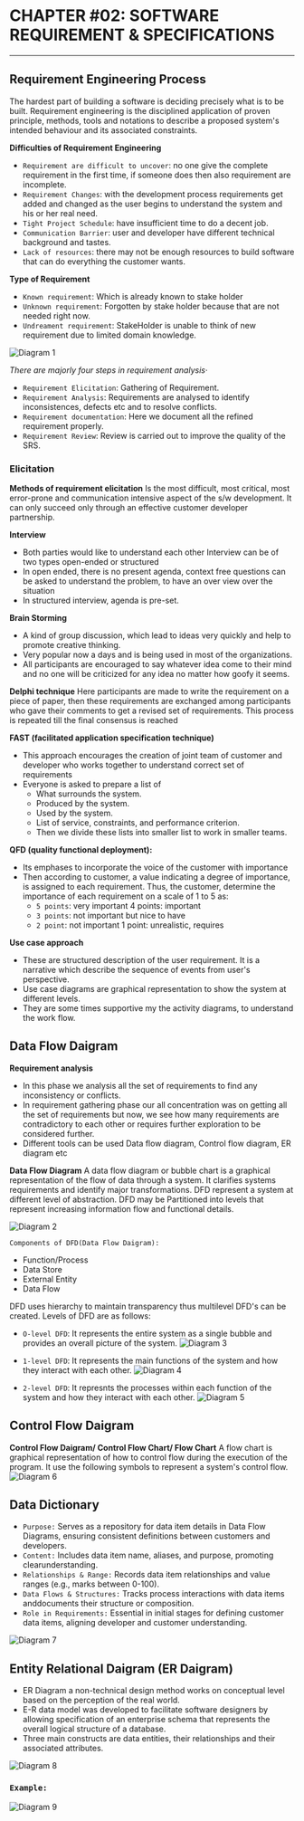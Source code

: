 # CHAPTER #02: SOFTWARE REQUIREMENT & SPECIFICATIONS

---

## Requirement Engineering Process
The hardest part of building a software is deciding precisely what is to be built. Requirement engineering is the disciplined application of proven principle, methods, tools and notations to describe a proposed system's intended behaviour and its associated constraints.

**Difficulties of Requirement Engineering**
- `Requirement are difficult to uncover`: no one give the complete requirement in the first time, if someone does then also requirement are incomplete.
- `Requirement Changes`: with the development process requirements get added and changed as the user begins to understand the system and his or her real need.
- `Tight Project Schedule`: have insufficient time to do a decent job.
- `Communication Barrier`: user and developer have different technical background and tastes.
- `Lack of resources`: there may not be enough resources to build software that can do everything the customer wants.

**Type of Requirement**
- `Known requirement`: Which is already known to stake holder
- `Unknown requirement`: Forgotten by stake holder because that are not needed right now.
- `Undreament requirement`: StakeHolder is unable to think of new requirement due to limited domain knowledge.

![Diagram 1](1.png)

*There are majorly four steps in requirement analysis·*
- `Requirement Elicitation`: Gathering of Requirement.
- `Requirement Analysis`: Requirements are analysed to identify inconsistences, defects etc and to resolve conflicts.
- `Requirement documentation`: Here we document all the refined requirement properly.
- `Requirement Review`: Review is carried out to improve the quality of the SRS.

### Elicitation

**Methods of requirement elicitation**
Is the most difficult, most critical, most error-prone and communication intensive aspect of the s/w development. It can only succeed only through an effective customer developer partnership.

 **Interview**
- Both parties would like to understand each other
Interview can be of two types open-ended or structured
- In open ended, there is no present agenda, context free questions can be asked to understand the problem, to have an over view over the situation 
- In structured interview, agenda is pre-set.

**Brain Storming**
-  A kind of group discussion, which lead to ideas very quickly and help to promote creative thinking.
- Very popular now a days and is being used in most of the organizations.
- All participants are encouraged to say whatever idea come to their mind and no one will be criticized for any idea no matter how goofy it seems.

**Delphi technique**
Here participants are made to write the requirement on a piece of paper, then these requirements are exchanged among participants who gave their comments to get a revised set of requirements. This process is repeated till the final consensus is reached

**FAST (facilitated application specification technique)**
- This approach encourages the creation of joint team of customer and developer who works together to understand correct set of requirements
-  Everyone is asked to prepare a list of 
    - What surrounds the system.
    - Produced by the system.
    - Used by the system.
    - List of service, constraints, and performance criterion.
    - Then we divide these lists into smaller list to work in smaller teams.

**QFD (quality functional deployment):**
-  Its emphases to incorporate the voice of the customer with importance
-  Then according to customer, a value indicating a degree of importance, is assigned to each requirement. Thus, the customer, determine the importance of each requirement on a scale of 1 to 5 as:
    - `5 points`: very important 4 points: important
    - `3 points`: not important but nice to have
    - `2 point`: not important 1 point: unrealistic, requires

**Use case approach**
- These are structured description of the user requirement. It is a narrative which describe the sequence of events from user's perspective.
- Use case diagrams are graphical representation to show the system at different levels.
- They are some times supportive my the activity diagrams, to understand the work flow.

## Data Flow Daigram

**Requirement analysis**
- In this phase we analysis all the set of requirements to find any inconsistency or conflicts.
- In requirement gathering phase our all concentration was on getting all the set of requirements but now, we see how many requirements are contradictory to each other or requires further exploration to be considered further.
- Different tools can be used Data flow diagram, Control flow diagram, ER diagram etc

**Data Flow Diagram**
A data flow diagram or bubble chart is a graphical representation of the flow of data through a system. It clarifies systems requirements and identify major transformations.
DFD represent a system at different level of abstraction. DFD may be Partitioned into levels that represent increasing information flow and functional details.

![Diagram 2](2.png)

`Components of DFD(Data Flow Daigram):`
- Function/Process
- Data Store
- External Entity
- Data Flow

DFD uses hierarchy to maintain transparency thus multilevel DFD's can be created. Levels of DFD are as follows:

- `O-level DFD`: It represents the entire system as a single bubble and provides an overall picture of the system.
![Diagram 3](3.svg)

- `1-level DFD`: It represents the main functions of the system and how they interact with each other.
![Diagram 4](4.jpg)

- `2-level DFD`: It represnts the processes within each function of the system and how they interact with each other.
![Diagram 5](5.png)


## Control Flow Daigram 

**Control Flow Daigram/ Control Flow Chart/ Flow Chart**
A flow chart is graphical representation of how to control flow during the execution of the program. It use the following symbols to represent a system's control flow.
![Diagram 6](6.png)

## Data Dictionary
- `Purpose:` Serves as a repository for data item details in Data Flow Diagrams, ensuring consistent definitions between customers and developers.
- `Content:` Includes data item name, aliases, and purpose, promoting clearunderstanding.
- `Relationships & Range:` Records data item relationships and value ranges (e.g., marks between 0-100).
- `Data Flows & Structures:` Tracks process interactions with data items anddocuments their structure or composition.
- `Role in Requirements:` Essential in initial stages for defining customer data items, aligning developer and customer understanding.

![Diagram 7](7.jpg)

## Entity Relational Daigram (ER Daigram)
- ER Diagram a non-technical design method works on conceptual level based on the perception of the real world.
- E-R data model was developed to facilitate software designers by allowing specification of an enterprise schema that represents the overall logical structure of a database.
- Three main constructs are data entities, their relationships and their associated attributes.

![Diagram 8](8.png)

### `Example:`
![Diagram 9](9.png)

